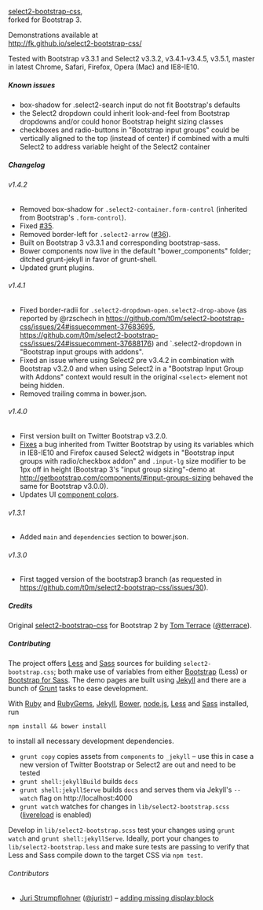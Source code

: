[select2-bootstrap-css](https://github.com/t0m/select2-bootstrap-css),  
forked for Bootstrap 3.

Demonstrations available at  
http://fk.github.io/select2-bootstrap-css/

Tested with Bootstrap v3.3.1 and Select2 v3.3.2, v3.4.1-v3.4.5, v3.5.1, master  
in latest Chrome, Safari, Firefox, Opera (Mac) and IE8-IE10.

##### Known issues

 * box-shadow for .select2-search input do not fit Bootstrap's defaults
 * the Select2 dropdown could inherit look-and-feel from Bootstrap dropdowns and/or could honor Bootstrap height sizing classes
 * checkboxes and radio-buttons in "Bootstrap input groups" could be vertically aligned to the top (instead of center) if combined with a multi Select2 to address variable height of the Select2 container

##### Changelog

###### v1.4.2

 * Removed box-shadow for `.select2-container.form-control` (inherited from Bootstrap's `.form-control`).
 * Fixed [#35](https://github.com/t0m/select2-bootstrap-css/issues/35).
 * Removed border-left for `.select2-arrow` ([#36](https://github.com/t0m/select2-bootstrap-css/issues/36)).
 * Built on Bootstrap 3 v3.3.1 and corresponding bootstrap-sass.
 * Bower components now live in the default "bower_components" folder; ditched grunt-jekyll in favor of grunt-shell.
 * Updated grunt plugins.

###### v1.4.1

 * Fixed border-radii for `.select2-dropdown-open.select2-drop-above` (as reported by @rzschech in https://github.com/t0m/select2-bootstrap-css/issues/24#issuecomment-37683695, https://github.com/t0m/select2-bootstrap-css/issues/24#issuecomment-37688176) and `.select2-dropdown in "Bootstrap input groups with addons".
 * Fixed an issue where using Select2 pre v3.4.2 in combination with Bootstrap v3.2.0 and when using Select2 in a "Bootstrap Input Group with Addons" context would result in the original `<select>` element not being hidden.
 * Removed trailing comma in bower.json.

###### v1.4.0

 * First version built on Twitter Bootstrap v3.2.0.
 * [Fixes](https://github.com/t0m/select2-bootstrap-css/compare/v1.3.1...v1.4.0#diff-c3edd22c1ff48e2129219a4de833349dL87) a bug inherited from Twitter Bootstrap by using its variables which in IE8-IE10 and Firefox caused Select2 widgets in "Bootstrap input groups with radio/checkbox addon" and `.input-lg` size modifier to be 1px off in height (Bootstrap 3's "input group sizing"-demo at http://getbootstrap.com/components/#input-groups-sizing behaved the same for Bootstrap v3.0.0).
 * Updates UI [component colors](https://github.com/t0m/select2-bootstrap-css/compare/v1.3.1...v1.4.0#diff-c3edd22c1ff48e2129219a4de833349dL224).

###### v1.3.1

 * Added `main` and `dependencies` section to bower.json.

###### v1.3.0

 * First tagged version of the bootstrap3 branch (as requested in https://github.com/t0m/select2-bootstrap-css/issues/30).

##### Credits

 Original [select2-bootstrap-css](https://github.com/t0m/select2-bootstrap-css) for Bootstrap 2 by [Tom Terrace](https://github.com/t0m) ([@tterrace](https://twitter.com/tterrace)).

##### Contributing

The project offers [Less](http://lesscss.org/) and [Sass](http://sass-lang.com/) sources for building `select2-bootstrap.css`; both make use of variables from either [Bootstrap](https://github.com/twbs/bootstrap) (Less) or [Bootstrap for Sass](https://github.com/twbs/bootstrap-sass). The demo pages are built using [Jekyll](http://jekyllrb.com/) and there are a bunch of [Grunt](http://gruntjs.com/) tasks to ease development.

With [Ruby](https://www.ruby-lang.org/en/downloads/) and [RubyGems](http://rubygems.org/pages/download), [Jekyll](http://jekyllrb.com/), [Bower](http://bower.io/), [node.js](http://nodejs.org/), [Less](http://lesscss.org/) and [Sass](http://sass-lang.com/) installed, run

    npm install && bower install

to install all necessary development dependencies.

 * `grunt copy` copies assets from `components` to `_jekyll` – use this in case a new version of Twitter Bootstrap or Select2 are out and need to be tested
 * `grunt shell:jekyllBuild` builds `docs`
 * `grunt shell:jekyllServe` builds `docs` and serves them via Jekyll's `--watch` flag on http://localhost:4000
 * `grunt watch` watches for changes in `lib/select2-bootstrap.scss` ([livereload](https://github.com/gruntjs/grunt-contrib-watch#optionslivereload) is enabled)

Develop in `lib/select2-bootstrap.scss` test your changes using `grunt watch` and `grunt shell:jekyllServe`. Ideally, port your changes to `lib/select2-bootstrap.less` and make sure tests are passing to verify that Less and Sass compile down to the target CSS via `npm test`.

###### Contributors

 * [Juri Strumpflohner](https://github.com/juristr) ([@juristr](https://twitter.com/juristr)) – [adding missing display:block](https://github.com/fk/select2-bootstrap-css/pull/1)

